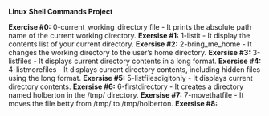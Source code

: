 **Linux Shell Commands Project**

**Exercise #0:** 0-current_working_directory file - It prints the absolute path name of the current working directory.
**Exersise #1:** 1-listit - It display the contents list of your current directory.
**Exersise #2:** 2-bring_me_home - It changes the working directory to the user’s home directory.
**Exersise #3:** 3-listfiles - It displays current directory contents in a long format.
**Exersise #4:** 4-listmorefiles - It displays current directory contents, including hidden files using the long format.
**Exersise #5:** 5-listfilesdigitonly - It displays current directory contents.
**Exersise #6:** 6-firstdirectory - It creates a directory named holberton in the /tmp/ directory.
**Exersise #7:** 7-movethatfile - It moves the file betty from /tmp/ to /tmp/holberton.
**Exersise #8:**  
 
